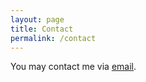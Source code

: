 ```yaml
---
layout: page
title: Contact
permalink: /contact
---
```


You may contact me via [email](mailto://tnirvt@outlook.com).
